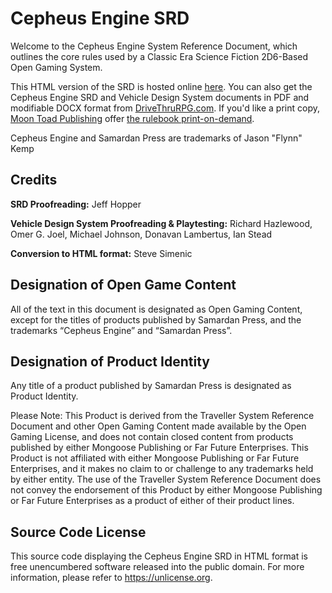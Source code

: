 # Cepheus Engine SRD

Welcome to the Cepheus Engine System Reference Document, which outlines the core rules used by a Classic Era Science Fiction 2D6-Based Open Gaming System.

This HTML version of the SRD is hosted online [here][srd]. You can also get the Cepheus Engine SRD and Vehicle Design System documents in PDF and modifiable DOCX format from [DriveThruRPG.com][dtrpg]. If you'd like a print copy, [Moon Toad Publishing][moontoad] offer [the rulebook print-on-demand][pod].

Cepheus Engine and Samardan Press are trademarks of Jason "Flynn" Kemp

## Credits

**SRD Proofreading:** Jeff Hopper

**Vehicle Design System Proofreading & Playtesting:** Richard Hazlewood, Omer G. Joel, Michael Johnson, Donavan Lambertus, Ian Stead

**Conversion to HTML format:** Steve Simenic

## Designation of Open Game Content

All of the text in this document is designated as Open Gaming Content, except for the titles of products published by Samardan Press, and the trademarks “Cepheus Engine” and “Samardan Press”.

## Designation of Product Identity

Any title of a product published by Samardan Press is designated as Product Identity.

Please Note: This Product is derived from the Traveller System Reference Document and other Open Gaming Content made available by the Open Gaming License, and does not contain closed content from products published by either Mongoose Publishing or Far Future Enterprises. This Product is not affiliated with either Mongoose Publishing or Far Future Enterprises, and it makes no claim to or challenge to any trademarks held by either entity. The use of the Traveller System Reference Document does not convey the endorsement of this Product by either Mongoose Publishing or Far Future Enterprises as a product of either of their product lines.

## Source Code License

This source code displaying the Cepheus Engine SRD in HTML format is free unencumbered software released into the public domain. For more information, please refer to https://unlicense.org.

[srd]: https://www.orffenspace.com/cepheus-srd/
[dtrpg]: https://www.drivethrurpg.com/browse/pub/3066/Samardan-Press/subcategory/5350_5360/Cepheus-Engine
[moontoad]: https://www.drivethrurpg.com/browse/pub/5791/Moon-Toad-Publishing
[pod]: https://www.drivethrurpg.com/product/237247/Cepheus-Engine-RPG
[unlicense]: https://unlicense.org
